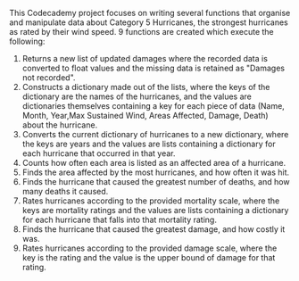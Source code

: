 This Codecademy project focuses on writing several functions that organise and manipulate data about Category 5 Hurricanes, the strongest hurricanes as rated by their wind speed. 9 functions are created which execute the following:

1. Returns a new list of updated damages where the recorded data is converted to float values and the missing data is retained as "Damages not recorded".
2. Constructs a dictionary made out of the lists, where the keys of the dictionary are the names of the hurricanes, and the values are dictionaries themselves containing a key for each piece of data (Name, Month, Year,Max Sustained Wind, Areas Affected, Damage, Death) about the hurricane.
3. Converts the current dictionary of hurricanes to a new dictionary, where the keys are years and the values are lists containing a dictionary for each hurricane that occurred in that year.
4. Counts how often each area is listed as an affected area of a hurricane. 
5. Finds the area affected by the most hurricanes, and how often it was hit.
6. Finds the hurricane that caused the greatest number of deaths, and how many deaths it caused.
7. Rates hurricanes according to the provided mortality scale, where the keys are mortality ratings and the values are lists containing a dictionary for each hurricane that falls into that mortality rating.
8. Finds the hurricane that caused the greatest damage, and how costly it was.
9. Rates hurricanes according to the provided damage scale, where the key is the rating and the value is the upper bound of damage for that rating.